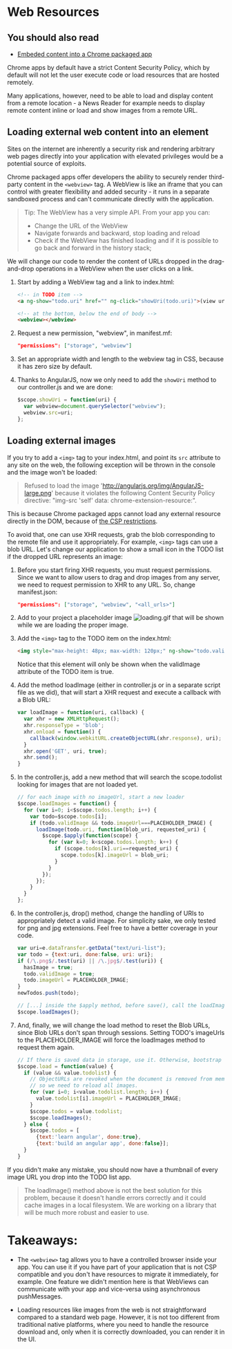 # Web Resources

## You should also read

* [Embeded content into a Chrome packaged app](http://developer.chrome.com/apps/app_external.html)

Chrome apps by default have a strict Content Security Policy, which by default will not let the user execute code or load resources that are hosted remotely.

Many applications, however, need to be able to load and display content from a remote location - a News Reader for example needs to display remote content inline or load and show images from a remote URL.

## Loading external web content into an element

Sites on the internet are inherently a security risk and rendering arbitrary web pages directly into your application with elevated privileges would be a potential source of exploits.

Chrome packaged apps offer developers the ability to securely render third-party content in the `<webview>` tag. A WebView is like an iframe that you can control with greater flexibility and added security - it runs in a separate sandboxed process and can't communicate directly with the application.

> Tip: The WebView has a very simple API.  From your app you can:
> 
> *  Change the URL of the WebView
> *  Navigate forwards and backward, stop loading and reload
> *  Check if the WebView has finished loading and if it is possible to go back and forward in the history stack;

We will change our code to render the content of URLs dropped in the drag-and-drop operations in a WebView when the user clicks on a link.

1. Start by adding a WebView tag and a link to index.html:
    ```html
    <!-- in TODO item -->
    <a ng-show="todo.uri" href="" ng-click="showUri(todo.uri)">(view url)</a>

    <!-- at the bottom, below the end of body -->
    <webview></webview>
    ```

2. Request a new permission, "webview", in manifest.mf:
    ```json
    "permissions": ["storage", "webview"]
    ```

3. Set an appropriate width and length to the webview tag in CSS, because it has zero size by default.

4. Thanks to AngularJS, now we only need to add the `showUri` method to our controller.js and we are done:
    ```js
    $scope.showUri = function(uri) {
      var webview=document.querySelector("webview");
      webview.src=uri;
    };


## Loading external images

If you try to add a `<img>` tag to your index.html, and point its `src` attribute to any site on the web, the following exception will be thrown in the console and the image won't be loaded:
> Refused to load the image 'http://angularjs.org/img/AngularJS-large.png' because it violates the following Content Security Policy directive: "img-src 'self' data: chrome-extension-resource:".

This is because Chrome packaged apps cannot load any external resource directly in the DOM, because of [the CSP restrictions](http://developer.chrome.com/apps/app_csp.html).

To avoid that, one can use XHR requests, grab the blob corresponding to the remote file and use it appropriately. For example, `<img>` tags can use a blob URL. Let's change our application to show a small icon in the TODO list if the dropped URL represents an image:

1. Before you start firing XHR requests, you must request permissions. Since we want to allow users to drag and drop images from any server, we need to request permission to XHR to any URL. So, change manifest.json:
    ```json
    "permissions": ["storage", "webview", "<all_urls>"]
    ```

2. Add to your project a placeholder image ![loading.gif](https://github.com/Meggin/chrome-apps-appcelerated/raw/master/lab8_webresources/2_loading_resources/loading.gif) that will be shown while we are loading the proper image.

3. Add the `<img>` tag to the TODO item on the index.html:
    ```html
    <img style="max-height: 48px; max-width: 120px;" ng-show="todo.validImage" ng-src="{{todo.imageUrl}}"></img>
    ```
    Notice that this element will only be shown when the validImage attribute of the TODO item is true.

4. Add the method loadImage (either in controller.js or in a separate script file as we did), that will start a XHR request and execute a callback with a Blob URL:
    ```js
    var loadImage = function(uri, callback) {
      var xhr = new XMLHttpRequest();
      xhr.responseType = 'blob';
      xhr.onload = function() {
        callback(window.webkitURL.createObjectURL(xhr.response), uri);
      }
      xhr.open('GET', uri, true);
      xhr.send();
    }
    ```

5. In the controller.js, add a new method that will search the scope.todolist looking for images that are not loaded yet.
    ```js
    // for each image with no imageUrl, start a new loader
    $scope.loadImages = function() {
      for (var i=0; i<$scope.todos.length; i++) {
        var todo=$scope.todos[i];
        if (todo.validImage && todo.imageUrl===PLACEHOLDER_IMAGE) {
          loadImage(todo.uri, function(blob_uri, requested_uri) {
            $scope.$apply(function(scope) {
              for (var k=0; k<scope.todos.length; k++) {
                if (scope.todos[k].uri==requested_uri) {
                  scope.todos[k].imageUrl = blob_uri;
                }
              }
            });
          });
        }
      }
    };

6. In the controller.js, drop() method, change the handling of URIs to appropriately detect a valid image. For simplicity sake, we only tested for png and jpg extensions. Feel free to have a better coverage in your code.
    ```js
    var uri=e.dataTransfer.getData("text/uri-list");
    var todo = {text:uri, done:false, uri: uri};
    if (/\.png$/.test(uri) || /\.jpg$/.test(uri)) {
      hasImage = true;
      todo.validImage = true;
      todo.imageUrl = PLACEHOLDER_IMAGE;
    }
    newTodos.push(todo);

    // [...] inside the $apply method, before save(), call the loadImages method:
    $scope.loadImages();

7. And, finally, we will change the load method to reset the Blob URLs, since Blob URLs don't span through sessions. Setting TODO's imageUrls to the PLACEHOLDER_IMAGE will force the loadImages method to request them again.
    ```js
    // If there is saved data in storage, use it. Otherwise, bootstrap with sample todos
    $scope.load = function(value) {
      if (value && value.todolist) {
        // ObjectURLs are revoked when the document is removed from memory,
        // so we need to reload all images.
        for (var i=0; i<value.todolist.length; i++) {
          value.todolist[i].imageUrl = PLACEHOLDER_IMAGE;
        }
        $scope.todos = value.todolist;
        $scope.loadImages();
      } else {
        $scope.todos = [
          {text:'learn angular', done:true},
          {text:'build an angular app', done:false}];
      }
    }
    ```

If you didn't make any mistake, you should now have a thumbnail of every image URL you drop into the TODO list app.

> The loadImage() method above is not the best solution for this problem, because it doesn't handle errors correctly and it could cache images in a local filesystem. We are working on a library that will be much more robust and easier to use.

# Takeaways: 

* The `<webview>` tag allows you to have a controlled browser inside your app. You can use it if you have part of your application that is not CSP compatible and you don't have resources to migrate it immediately, for example. One feature we didn't mention here is that WebViews can communicate with your app and vice-versa using asynchronous pushMessages.

* Loading resources like images from the web is not straightforward compared to a standard web page. However, it is not too different from traditional native platforms, where you need to handle the resource download and, only when it is correctly downloaded, you can render it in the UI.
